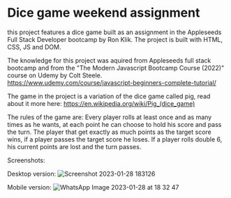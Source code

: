 # Dice game weekend assignment

this project features a dice game built as an assignment in the Appleseeds Full Stack Developer bootcamp by Ron Klik.
The project is built with HTML, CSS, JS and DOM.

The knowledge for this project was aquired from Appleseeds full stack bootcamp and from the "The Modern Javascript Bootcamp Course (2022)" course on Udemy by Colt Steele.
https://www.udemy.com/course/javascript-beginners-complete-tutorial/

The game in the project is a variation of the dice game called pig, read about it more here: 
https://en.wikipedia.org/wiki/Pig_(dice_game)

The rules of the game are:
Every player rolls at least once and as many times as he wants, at each point he can choose to hold his score and pass the turn. The player that get exactly as much points as the target score wins, if a player passes the target score he loses.
If a player rolls double 6, his current points are lost and the turn passes.

Screenshots:

Desktop version:
![Screenshot 2023-01-28 183126](https://user-images.githubusercontent.com/121381849/215278038-0f805090-e9a5-42bf-bd66-09ac5f56c6d7.png)

Mobile version:
![WhatsApp Image 2023-01-28 at 18 32 47](https://user-images.githubusercontent.com/121381849/215278057-1c657255-84c6-4cdc-9103-98381b028066.jpeg)
